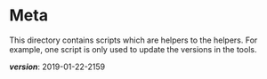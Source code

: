 # Meta

This directory contains scripts which are helpers to the helpers.
For example, one script is only used to update the versions in the tools.

___version___: 2019-01-22-2159
